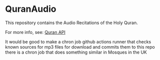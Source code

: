 # QuranAudio

This repository contains the Audio Recitations of the Holy Quran.

For more info, see: [Quran API](https://quranapi.pages.dev)

It would be good to make a chron job github actions runner that checks known sources for mp3 files for download and commits them to this repo there is a chron job that does something similar in Mosques in the UK

